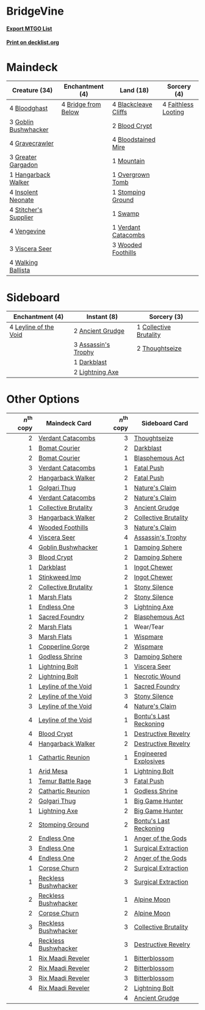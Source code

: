 # BridgeVine

#### [Export MTGO List](../collection/BridgeVine/BridgeVine.txt)
#### [Print on decklist.org](http://decklist.org/?deckmain=4%09Blackcleave%20Cliffs%0A2%09Blood%20Crypt%0A4%09Bloodghast%0A4%09Bloodstained%20Mire%0A4%09Bridge%20from%20Below%0A4%09Faithless%20Looting%0A3%09Goblin%20Bushwhacker%0A4%09Gravecrawler%0A3%09Greater%20Gargadon%0A1%09Hangarback%20Walker%0A4%09Insolent%20Neonate%0A1%09Mountain%0A1%09Overgrown%20Tomb%0A4%09Stitcher's%20Supplier%0A1%09Stomping%20Ground%0A1%09Swamp%0A4%09Vengevine%0A1%09Verdant%20Catacombs%0A3%09Viscera%20Seer%0A4%09Walking%20Ballista%0A3%09Wooded%20Foothills&deckside=2%09Ancient%20Grudge%0A3%09Assassin's%20Trophy%0A1%09Collective%20Brutality%0A1%09Darkblast%0A4%09Leyline%20of%20the%20Void%0A2%09Lightning%20Axe%0A2%09Thoughtseize)
# Maindeck

|                                         Creature (34)                                          |                                       Enchantment (4)                                        |                                           Land (18)                                           |                                         Sorcery (4)                                          |
|------------------------------------------------------------------------------------------------|----------------------------------------------------------------------------------------------|-----------------------------------------------------------------------------------------------|----------------------------------------------------------------------------------------------|
|4 [Bloodghast](http://gatherer.wizards.com/Pages/Card/Details.aspx?multiverseid=438648)         |4 [Bridge from Below](http://gatherer.wizards.com/Pages/Card/Details.aspx?multiverseid=136054)|4 [Blackcleave Cliffs](http://gatherer.wizards.com/Pages/Card/Details.aspx?multiverseid=209401)|4 [Faithless Looting](http://gatherer.wizards.com/Pages/Card/Details.aspx?multiverseid=389512)|
|3 [Goblin Bushwhacker](http://gatherer.wizards.com/Pages/Card/Details.aspx?multiverseid=177501) |                                                                                              |2 [Blood Crypt](http://gatherer.wizards.com/Pages/Card/Details.aspx?multiverseid=97102)        |                                                                                              |
|4 [Gravecrawler](http://gatherer.wizards.com/Pages/Card/Details.aspx?multiverseid=409635)       |                                                                                              |4 [Bloodstained Mire](http://gatherer.wizards.com/Pages/Card/Details.aspx?multiverseid=405094) |                                                                                              |
|3 [Greater Gargadon](http://gatherer.wizards.com/Pages/Card/Details.aspx?multiverseid=370560)   |                                                                                              |1 [Mountain](http://gatherer.wizards.com/Pages/Card/Details.aspx?multiverseid=129649)          |                                                                                              |
|1 [Hangarback Walker](http://gatherer.wizards.com/Pages/Card/Details.aspx?multiverseid=420600)  |                                                                                              |1 [Overgrown Tomb](http://gatherer.wizards.com/Pages/Card/Details.aspx?multiverseid=405103)    |                                                                                              |
|4 [Insolent Neonate](http://gatherer.wizards.com/Pages/Card/Details.aspx?multiverseid=409922)   |                                                                                              |1 [Stomping Ground](http://gatherer.wizards.com/Pages/Card/Details.aspx?multiverseid=405110)   |                                                                                              |
|4 [Stitcher's Supplier](http://gatherer.wizards.com/Pages/Card/Details.aspx?multiverseid=447257)|                                                                                              |1 [Swamp](http://gatherer.wizards.com/Pages/Card/Details.aspx?multiverseid=129754)             |                                                                                              |
|4 [Vengevine](http://gatherer.wizards.com/Pages/Card/Details.aspx?multiverseid=457124)          |                                                                                              |1 [Verdant Catacombs](http://gatherer.wizards.com/Pages/Card/Details.aspx?multiverseid=405113) |                                                                                              |
|3 [Viscera Seer](http://gatherer.wizards.com/Pages/Card/Details.aspx?multiverseid=376569)       |                                                                                              |3 [Wooded Foothills](http://gatherer.wizards.com/Pages/Card/Details.aspx?multiverseid=405116)  |                                                                                              |
|4 [Walking Ballista](http://gatherer.wizards.com/Pages/Card/Details.aspx?multiverseid=423848)   |                                                                                              |                                                                                               |                                                                                              |


# Sideboard

|                                        Enchantment (4)                                         |                                         Instant (8)                                          |                                           Sorcery (3)                                           |
|------------------------------------------------------------------------------------------------|----------------------------------------------------------------------------------------------|-------------------------------------------------------------------------------------------------|
|4 [Leyline of the Void](http://gatherer.wizards.com/Pages/Card/Details.aspx?multiverseid=107682)|2 [Ancient Grudge](http://gatherer.wizards.com/Pages/Card/Details.aspx?multiverseid=235600)   |1 [Collective Brutality](http://gatherer.wizards.com/Pages/Card/Details.aspx?multiverseid=414380)|
|                                                                                                |3 [Assassin's Trophy](http://gatherer.wizards.com/Pages/Card/Details.aspx?multiverseid=452902)|2 [Thoughtseize](http://gatherer.wizards.com/Pages/Card/Details.aspx?multiverseid=438676)        |
|                                                                                                |1 [Darkblast](http://gatherer.wizards.com/Pages/Card/Details.aspx?multiverseid=456055)        |                                                                                                 |
|                                                                                                |2 [Lightning Axe](http://gatherer.wizards.com/Pages/Card/Details.aspx?multiverseid=409925)    |                                                                                                 |


# Other Options

|*n*<sup>th</sup> copy|                                         Maindeck Card                                         |*n*<sup>th</sup> copy|                                         Sideboard Card                                          |
|--------------------:|-----------------------------------------------------------------------------------------------|--------------------:|-------------------------------------------------------------------------------------------------|
|                    2|[Verdant Catacombs](http://gatherer.wizards.com/Pages/Card/Details.aspx?multiverseid=405113)   |                    3|[Thoughtseize](http://gatherer.wizards.com/Pages/Card/Details.aspx?multiverseid=438676)          |
|                    1|[Bomat Courier](http://gatherer.wizards.com/Pages/Card/Details.aspx?multiverseid=417772)       |                    2|[Darkblast](http://gatherer.wizards.com/Pages/Card/Details.aspx?multiverseid=456055)             |
|                    2|[Bomat Courier](http://gatherer.wizards.com/Pages/Card/Details.aspx?multiverseid=417772)       |                    1|[Blasphemous Act](http://gatherer.wizards.com/Pages/Card/Details.aspx?multiverseid=389443)       |
|                    3|[Verdant Catacombs](http://gatherer.wizards.com/Pages/Card/Details.aspx?multiverseid=405113)   |                    1|[Fatal Push](http://gatherer.wizards.com/Pages/Card/Details.aspx?multiverseid=423724)            |
|                    2|[Hangarback Walker](http://gatherer.wizards.com/Pages/Card/Details.aspx?multiverseid=420600)   |                    2|[Fatal Push](http://gatherer.wizards.com/Pages/Card/Details.aspx?multiverseid=423724)            |
|                    1|[Golgari Thug](http://gatherer.wizards.com/Pages/Card/Details.aspx?multiverseid=292953)        |                    1|[Nature's Claim](http://gatherer.wizards.com/Pages/Card/Details.aspx?multiverseid=382316)        |
|                    4|[Verdant Catacombs](http://gatherer.wizards.com/Pages/Card/Details.aspx?multiverseid=405113)   |                    2|[Nature's Claim](http://gatherer.wizards.com/Pages/Card/Details.aspx?multiverseid=382316)        |
|                    1|[Collective Brutality](http://gatherer.wizards.com/Pages/Card/Details.aspx?multiverseid=414380)|                    3|[Ancient Grudge](http://gatherer.wizards.com/Pages/Card/Details.aspx?multiverseid=235600)        |
|                    3|[Hangarback Walker](http://gatherer.wizards.com/Pages/Card/Details.aspx?multiverseid=420600)   |                    2|[Collective Brutality](http://gatherer.wizards.com/Pages/Card/Details.aspx?multiverseid=414380)  |
|                    4|[Wooded Foothills](http://gatherer.wizards.com/Pages/Card/Details.aspx?multiverseid=405116)    |                    3|[Nature's Claim](http://gatherer.wizards.com/Pages/Card/Details.aspx?multiverseid=382316)        |
|                    4|[Viscera Seer](http://gatherer.wizards.com/Pages/Card/Details.aspx?multiverseid=376569)        |                    4|[Assassin's Trophy](http://gatherer.wizards.com/Pages/Card/Details.aspx?multiverseid=452902)     |
|                    4|[Goblin Bushwhacker](http://gatherer.wizards.com/Pages/Card/Details.aspx?multiverseid=177501)  |                    1|[Damping Sphere](http://gatherer.wizards.com/Pages/Card/Details.aspx?multiverseid=443101)        |
|                    3|[Blood Crypt](http://gatherer.wizards.com/Pages/Card/Details.aspx?multiverseid=97102)          |                    2|[Damping Sphere](http://gatherer.wizards.com/Pages/Card/Details.aspx?multiverseid=443101)        |
|                    1|[Darkblast](http://gatherer.wizards.com/Pages/Card/Details.aspx?multiverseid=456055)           |                    1|[Ingot Chewer](http://gatherer.wizards.com/Pages/Card/Details.aspx?multiverseid=389558)          |
|                    1|[Stinkweed Imp](http://gatherer.wizards.com/Pages/Card/Details.aspx?multiverseid=193870)       |                    2|[Ingot Chewer](http://gatherer.wizards.com/Pages/Card/Details.aspx?multiverseid=389558)          |
|                    2|[Collective Brutality](http://gatherer.wizards.com/Pages/Card/Details.aspx?multiverseid=414380)|                    1|[Stony Silence](http://gatherer.wizards.com/Pages/Card/Details.aspx?multiverseid=247425)         |
|                    1|[Marsh Flats](http://gatherer.wizards.com/Pages/Card/Details.aspx?multiverseid=405101)         |                    2|[Stony Silence](http://gatherer.wizards.com/Pages/Card/Details.aspx?multiverseid=247425)         |
|                    1|[Endless One](http://gatherer.wizards.com/Pages/Card/Details.aspx?multiverseid=401871)         |                    3|[Lightning Axe](http://gatherer.wizards.com/Pages/Card/Details.aspx?multiverseid=409925)         |
|                    1|[Sacred Foundry](http://gatherer.wizards.com/Pages/Card/Details.aspx?multiverseid=405106)      |                    2|[Blasphemous Act](http://gatherer.wizards.com/Pages/Card/Details.aspx?multiverseid=389443)       |
|                    2|[Marsh Flats](http://gatherer.wizards.com/Pages/Card/Details.aspx?multiverseid=405101)         |                    1|Wear/Tear                                                                                        |
|                    3|[Marsh Flats](http://gatherer.wizards.com/Pages/Card/Details.aspx?multiverseid=405101)         |                    1|[Wispmare](http://gatherer.wizards.com/Pages/Card/Details.aspx?multiverseid=145974)              |
|                    1|[Copperline Gorge](http://gatherer.wizards.com/Pages/Card/Details.aspx?multiverseid=209408)    |                    2|[Wispmare](http://gatherer.wizards.com/Pages/Card/Details.aspx?multiverseid=145974)              |
|                    1|[Godless Shrine](http://gatherer.wizards.com/Pages/Card/Details.aspx?multiverseid=405099)      |                    3|[Damping Sphere](http://gatherer.wizards.com/Pages/Card/Details.aspx?multiverseid=443101)        |
|                    1|[Lightning Bolt](http://gatherer.wizards.com/Pages/Card/Details.aspx?multiverseid=806)         |                    1|[Viscera Seer](http://gatherer.wizards.com/Pages/Card/Details.aspx?multiverseid=376569)          |
|                    2|[Lightning Bolt](http://gatherer.wizards.com/Pages/Card/Details.aspx?multiverseid=806)         |                    1|[Necrotic Wound](http://gatherer.wizards.com/Pages/Card/Details.aspx?multiverseid=452829)        |
|                    1|[Leyline of the Void](http://gatherer.wizards.com/Pages/Card/Details.aspx?multiverseid=107682) |                    1|[Sacred Foundry](http://gatherer.wizards.com/Pages/Card/Details.aspx?multiverseid=405106)        |
|                    2|[Leyline of the Void](http://gatherer.wizards.com/Pages/Card/Details.aspx?multiverseid=107682) |                    3|[Stony Silence](http://gatherer.wizards.com/Pages/Card/Details.aspx?multiverseid=247425)         |
|                    3|[Leyline of the Void](http://gatherer.wizards.com/Pages/Card/Details.aspx?multiverseid=107682) |                    4|[Nature's Claim](http://gatherer.wizards.com/Pages/Card/Details.aspx?multiverseid=382316)        |
|                    4|[Leyline of the Void](http://gatherer.wizards.com/Pages/Card/Details.aspx?multiverseid=107682) |                    1|[Bontu's Last Reckoning](http://gatherer.wizards.com/Pages/Card/Details.aspx?multiverseid=430749)|
|                    4|[Blood Crypt](http://gatherer.wizards.com/Pages/Card/Details.aspx?multiverseid=97102)          |                    1|[Destructive Revelry](http://gatherer.wizards.com/Pages/Card/Details.aspx?multiverseid=373351)   |
|                    4|[Hangarback Walker](http://gatherer.wizards.com/Pages/Card/Details.aspx?multiverseid=420600)   |                    2|[Destructive Revelry](http://gatherer.wizards.com/Pages/Card/Details.aspx?multiverseid=373351)   |
|                    1|[Cathartic Reunion](http://gatherer.wizards.com/Pages/Card/Details.aspx?multiverseid=417682)   |                    1|[Engineered Explosives](http://gatherer.wizards.com/Pages/Card/Details.aspx?multiverseid=50139)  |
|                    1|[Arid Mesa](http://gatherer.wizards.com/Pages/Card/Details.aspx?multiverseid=405092)           |                    1|[Lightning Bolt](http://gatherer.wizards.com/Pages/Card/Details.aspx?multiverseid=806)           |
|                    1|[Temur Battle Rage](http://gatherer.wizards.com/Pages/Card/Details.aspx?multiverseid=391940)   |                    3|[Fatal Push](http://gatherer.wizards.com/Pages/Card/Details.aspx?multiverseid=423724)            |
|                    2|[Cathartic Reunion](http://gatherer.wizards.com/Pages/Card/Details.aspx?multiverseid=417682)   |                    1|[Godless Shrine](http://gatherer.wizards.com/Pages/Card/Details.aspx?multiverseid=405099)        |
|                    2|[Golgari Thug](http://gatherer.wizards.com/Pages/Card/Details.aspx?multiverseid=292953)        |                    1|[Big Game Hunter](http://gatherer.wizards.com/Pages/Card/Details.aspx?multiverseid=134739)       |
|                    1|[Lightning Axe](http://gatherer.wizards.com/Pages/Card/Details.aspx?multiverseid=409925)       |                    2|[Big Game Hunter](http://gatherer.wizards.com/Pages/Card/Details.aspx?multiverseid=134739)       |
|                    2|[Stomping Ground](http://gatherer.wizards.com/Pages/Card/Details.aspx?multiverseid=405110)     |                    2|[Bontu's Last Reckoning](http://gatherer.wizards.com/Pages/Card/Details.aspx?multiverseid=430749)|
|                    2|[Endless One](http://gatherer.wizards.com/Pages/Card/Details.aspx?multiverseid=401871)         |                    1|[Anger of the Gods](http://gatherer.wizards.com/Pages/Card/Details.aspx?multiverseid=438682)     |
|                    3|[Endless One](http://gatherer.wizards.com/Pages/Card/Details.aspx?multiverseid=401871)         |                    1|[Surgical Extraction](http://gatherer.wizards.com/Pages/Card/Details.aspx?multiverseid=397706)   |
|                    4|[Endless One](http://gatherer.wizards.com/Pages/Card/Details.aspx?multiverseid=401871)         |                    2|[Anger of the Gods](http://gatherer.wizards.com/Pages/Card/Details.aspx?multiverseid=438682)     |
|                    1|[Corpse Churn](http://gatherer.wizards.com/Pages/Card/Details.aspx?multiverseid=407593)        |                    2|[Surgical Extraction](http://gatherer.wizards.com/Pages/Card/Details.aspx?multiverseid=397706)   |
|                    1|[Reckless Bushwhacker](http://gatherer.wizards.com/Pages/Card/Details.aspx?multiverseid=407626)|                    3|[Surgical Extraction](http://gatherer.wizards.com/Pages/Card/Details.aspx?multiverseid=397706)   |
|                    2|[Reckless Bushwhacker](http://gatherer.wizards.com/Pages/Card/Details.aspx?multiverseid=407626)|                    1|[Alpine Moon](http://gatherer.wizards.com/Pages/Card/Details.aspx?multiverseid=447264)           |
|                    2|[Corpse Churn](http://gatherer.wizards.com/Pages/Card/Details.aspx?multiverseid=407593)        |                    2|[Alpine Moon](http://gatherer.wizards.com/Pages/Card/Details.aspx?multiverseid=447264)           |
|                    3|[Reckless Bushwhacker](http://gatherer.wizards.com/Pages/Card/Details.aspx?multiverseid=407626)|                    3|[Collective Brutality](http://gatherer.wizards.com/Pages/Card/Details.aspx?multiverseid=414380)  |
|                    4|[Reckless Bushwhacker](http://gatherer.wizards.com/Pages/Card/Details.aspx?multiverseid=407626)|                    3|[Destructive Revelry](http://gatherer.wizards.com/Pages/Card/Details.aspx?multiverseid=373351)   |
|                    1|[Rix Maadi Reveler](http://gatherer.wizards.com/Pages/Card/Details.aspx?multiverseid=457253)   |                    1|[Bitterblossom](http://gatherer.wizards.com/Pages/Card/Details.aspx?multiverseid=397701)         |
|                    2|[Rix Maadi Reveler](http://gatherer.wizards.com/Pages/Card/Details.aspx?multiverseid=457253)   |                    2|[Bitterblossom](http://gatherer.wizards.com/Pages/Card/Details.aspx?multiverseid=397701)         |
|                    3|[Rix Maadi Reveler](http://gatherer.wizards.com/Pages/Card/Details.aspx?multiverseid=457253)   |                    3|[Bitterblossom](http://gatherer.wizards.com/Pages/Card/Details.aspx?multiverseid=397701)         |
|                    4|[Rix Maadi Reveler](http://gatherer.wizards.com/Pages/Card/Details.aspx?multiverseid=457253)   |                    2|[Lightning Bolt](http://gatherer.wizards.com/Pages/Card/Details.aspx?multiverseid=806)           |
|                     |                                                                                               |                    4|[Ancient Grudge](http://gatherer.wizards.com/Pages/Card/Details.aspx?multiverseid=235600)        |

